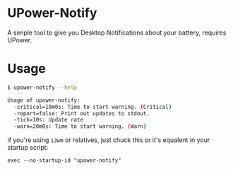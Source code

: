 # UPower-Notify


A simple tool to give you Desktop Notifications about your battery, requires UPower.


# Usage


```sh
$ upower-notify --help

Usage of upower-notify:
  -critical=10m0s: Time to start warning. (Critical)
  -report=false: Print out updates to stdout.
  -tick=10s: Update rate
  -warn=20m0s: Time to start warning. (Warn)
```

if you're using `i3wm` or relatives, just chuck this or it's equalent in your startup script:


`exec --no-startup-id "upower-notify"`
